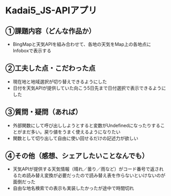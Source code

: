 # Kadai5_JS-APIアプリ

## ①課題内容（どんな作品か）
- BingMapと天気APIを組み合わせて、各地の天気をMap上の各地点にInfoboxで表示する

## ②工夫した点・こだわった点
- 現在地と地域選択が切り替えできるようにした
- 日付を天気APIが提供していた向こう5日先まで日付選択で表示できるようにした
  
## ③質問・疑問（あれば）
- 外部関数にして呼び出ししようとすると変数がUndefinedになったりすることがまだ多い。戻り値をうまく使えるようになりたい
- 関数として切り出して自由に使い回せるだけの記述力が欲しい

## ④その他（感想、シェアしたいことなんでも）
- 天気APIが提供する天気情報（晴れ／曇り／雨など）がコード番号で返されるため読み替え変換が必要だったので読み替え表を作らないといけないのが面倒だった
- 自由な地名検索での表示も実装したかったが途中で時間切れ

